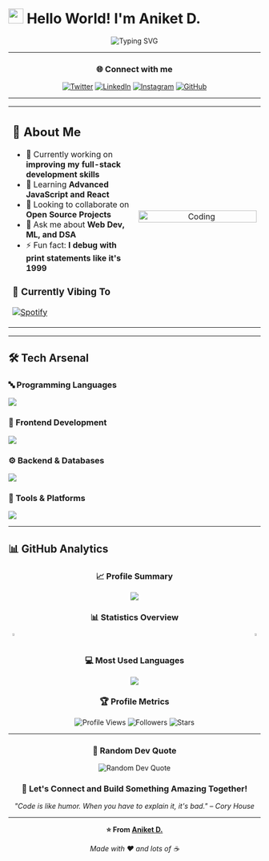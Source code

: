 # <img src="https://media.giphy.com/media/hvRJCLFzcasrR4ia7z/giphy.gif" width="30px"> Hello World! I'm Aniket D.

<div align="center">
  <img src="https://readme-typing-svg.herokuapp.com?font=Fira+Code&weight=600&size=22&pause=1000&color=6C63FF&center=true&vCenter=true&random=false&width=440&lines=🎓+B.Tech+Student;💻+Full-Stack+Developer;🌍+West+Bengal%2C+India;🚀+Building+cool+stuff+with+code" alt="Typing SVG" />
</div>

---

<div align="center">
  
  ### 🌐 Connect with me
  
  <p>
    <a href="https://twitter.com/AnkieDe1"><img src="https://img.shields.io/badge/Twitter-000000?style=for-the-badge&logo=x&logoColor=white" alt="Twitter" /></a>
    <a href="https://www.linkedin.com/in/aniket-de-505362287"><img src="https://img.shields.io/badge/LinkedIn-0077B5?style=for-the-badge&logo=linkedin&logoColor=white" alt="LinkedIn" /></a>
    <a href="https://www.instagram.com/aweniket"><img src="https://img.shields.io/badge/Instagram-E4405F?style=for-the-badge&logo=instagram&logoColor=white" alt="Instagram" /></a>
    <a href="https://github.com/aniket123de"><img src="https://img.shields.io/badge/GitHub-181717?style=for-the-badge&logo=github&logoColor=white" alt="GitHub" /></a>
  </p>
  
</div>

---

<table>
<tr>
<td width="50%">

## 💫 About Me

- 🔭 Currently working on **improving my full-stack development skills**
- 🌱 Learning **Advanced JavaScript and React**
- 👯 Looking to collaborate on **Open Source Projects**
- 💬 Ask me about **Web Dev, ML, and DSA**
- ⚡ Fun fact: **I debug with print statements like it's 1999**

### 🎵 Currently Vibing To
[![Spotify](https://novatorem-kyzbk7wxl-bardiesel.vercel.app/api/spotify)](https://open.spotify.com/user/az4hh0uppx10b587e5o1o5ino?si=6e2202ca341049b8)

</td>
<td width="50%">

<div align="center">
  <img alt="Coding" width="100%" src="https://media1.giphy.com/media/v1.Y2lkPTc5MGI3NjExZnc3a2R5NXppZjQzYXN1d29ldmhpamk2M2MyNmV0ZjV3cm80dnh1dSZlcD12MV9pbnRlcm5hbF9naWZfYnlfaWQmY3Q9Zw/Ws6T5PN7wHv3cY8xy8/giphy.gif">
</div>

</td>
</tr>
</table>

---

## 🛠️ Tech Arsenal

### 🔤 Programming Languages
<p align="left">
  <img src="https://skillicons.dev/icons?i=c,cpp,java,python,javascript&theme=dark" />
</p>

### 🎨 Frontend Development
<p align="left">
  <img src="https://skillicons.dev/icons?i=html,css,react,bootstrap,tailwind,sass&theme=dark" />
</p>

### ⚙️ Backend & Databases
<p align="left">
  <img src="https://skillicons.dev/icons?i=nodejs,express,mongodb,mysql,firebase&theme=dark" />
</p>

### 🔧 Tools & Platforms
<p align="left">
  <img src="https://skillicons.dev/icons?i=git,github,vscode,netlify,vercel,figma&theme=dark" />
</p>

---

## 📊 GitHub Analytics

<div align="center">
  
  ### 📈 Profile Summary
  <a href="https://github.com/aniket123de">
    <img src="https://github-profile-summary-cards.vercel.app/api/cards/profile-details?username=aniket123de&theme=radical" />
  </a>
  
  ### 📊 Statistics Overview
  <div style="display: flex; justify-content: space-between; width: 100%;">
    <a href="https://github.com/aniket123de">
      <img src="https://github-readme-stats.vercel.app/api?username=aniket123de&show_icons=true&theme=radical&hide_border=true&count_private=true" width="48%" />
    </a>
    <a href="https://github.com/aniket123de">
      <img src="https://github-readme-streak-stats.herokuapp.com/?user=aniket123de&theme=radical&hide_border=true" width="48%" />
    </a>
  </div>
  
  ### 💻 Most Used Languages
  <img src="https://github-readme-stats.vercel.app/api/top-langs/?username=aniket123de&layout=compact&theme=radical&hide_border=true" />
  
  ### 🏆 Profile Metrics
  <p>
    <img src="https://komarev.com/ghpvc/?username=aniket123de&color=blueviolet&style=for-the-badge&label=Profile+Views" alt="Profile Views" />
    <img src="https://img.shields.io/github/followers/aniket123de?color=green&style=for-the-badge&label=Followers" alt="Followers" />
    <img src="https://img.shields.io/github/stars/aniket123de?color=yellow&style=for-the-badge&label=Stars" alt="Stars" />
  </p>
  
</div>

---

<div align="center">
  
  ### 💭 Random Dev Quote
  <img src="https://quotes-github-readme.vercel.app/api?type=horizontal&theme=radical" alt="Random Dev Quote" />
  
  ### 🤝 Let's Connect and Build Something Amazing Together!
  
  <p><em>"Code is like humor. When you have to explain it, it's bad." – Cory House</em></p>
  
  ---
  
  <p>
    <strong>⭐ From <a href="https://github.com/aniket123de">Aniket D.</a></strong>
  </p>
  
  <p>
    <em>Made with ❤️ and lots of ☕</em>
  </p>
  
</div>
